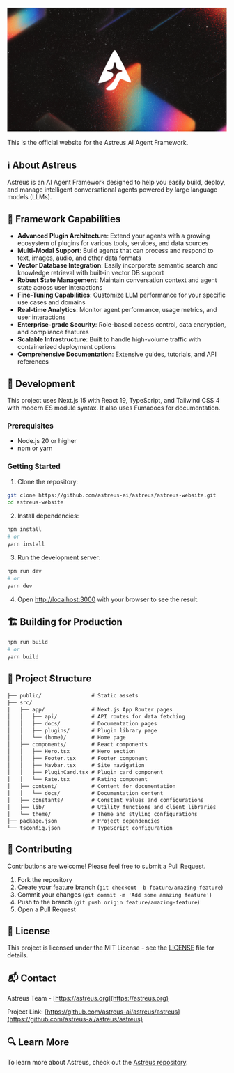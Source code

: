 ![Astreus Welcome](public/docs/welcome.webp)

This is the official website for the Astreus AI Agent Framework.

## ℹ️ About Astreus

Astreus is an AI Agent Framework designed to help you easily build, deploy, and manage intelligent conversational agents powered by large language models (LLMs).

## 🚀 Framework Capabilities

- **Advanced Plugin Architecture**: Extend your agents with a growing ecosystem of plugins for various tools, services, and data sources
- **Multi-Modal Support**: Build agents that can process and respond to text, images, audio, and other data formats
- **Vector Database Integration**: Easily incorporate semantic search and knowledge retrieval with built-in vector DB support
- **Robust State Management**: Maintain conversation context and agent state across user interactions
- **Fine-Tuning Capabilities**: Customize LLM performance for your specific use cases and domains
- **Real-time Analytics**: Monitor agent performance, usage metrics, and user interactions
- **Enterprise-grade Security**: Role-based access control, data encryption, and compliance features
- **Scalable Infrastructure**: Built to handle high-volume traffic with containerized deployment options
- **Comprehensive Documentation**: Extensive guides, tutorials, and API references

## 📱 Development

This project uses Next.js 15 with React 19, TypeScript, and Tailwind CSS 4 with modern ES module syntax. It also uses Fumadocs for documentation.

### Prerequisites

- Node.js 20 or higher
- npm or yarn

### Getting Started

1. Clone the repository:
```bash
git clone https://github.com/astreus-ai/astreus/astreus-website.git
cd astreus-website
```

2. Install dependencies:
```bash
npm install
# or
yarn install
```

3. Run the development server:
```bash
npm run dev
# or
yarn dev
```

4. Open [http://localhost:3000](http://localhost:3000) with your browser to see the result.

## 🏗️ Building for Production

```bash
npm run build
# or
yarn build
```

## 📖 Project Structure

```
├── public/                # Static assets
├── src/
│   ├── app/               # Next.js App Router pages
│   │   ├── api/           # API routes for data fetching
│   │   ├── docs/          # Documentation pages
│   │   ├── plugins/       # Plugin library page
│   │   └── (home)/        # Home page
│   ├── components/        # React components
│   │   ├── Hero.tsx       # Hero section
│   │   ├── Footer.tsx     # Footer component
│   │   ├── Navbar.tsx     # Site navigation
│   │   ├── PluginCard.tsx # Plugin card component
│   │   └── Rate.tsx       # Rating component
│   ├── content/           # Content for documentation
│   │   └── docs/          # Documentation content
│   ├── constants/         # Constant values and configurations
│   ├── lib/               # Utility functions and client libraries
│   └── theme/             # Theme and styling configurations
├── package.json           # Project dependencies
└── tsconfig.json          # TypeScript configuration
```

## 🤝 Contributing

Contributions are welcome! Please feel free to submit a Pull Request.

1. Fork the repository
2. Create your feature branch (`git checkout -b feature/amazing-feature`)
3. Commit your changes (`git commit -m 'Add some amazing feature'`)
4. Push to the branch (`git push origin feature/amazing-feature`)
5. Open a Pull Request

## 📄 License

This project is licensed under the MIT License - see the [LICENSE](LICENSE) file for details.

## 📬 Contact

Astreus Team - [https://astreus.org](https://astreus.org)

Project Link: [https://github.com/astreus-ai/astreus/astreus](https://github.com/astreus-ai/astreus/astreus)

## 🔍 Learn More

To learn more about Astreus, check out the [Astreus repository](https://github.com/astreus-ai/astreus/astreus). 

